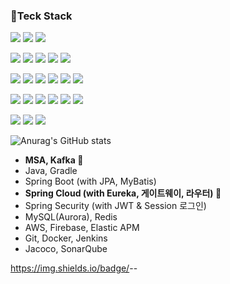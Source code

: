 ### 🚀Teck Stack

<img src="https://img.shields.io/badge/SpringBoot-6DB33F?style=flat-square&logo=Springboot&logoColor=white"/> <img src="https://img.shields.io/badge/SpringCloud-6DB33F?style=flat-square&logo=Spring&logoColor=white"/> <img src="https://img.shields.io/badge/Spring Security-6DB33F?style=flat-square&logo=Springsecurity&logoColor=white"/>

<img src="https://img.shields.io/badge/Kafka-000000?style=flat-square&logo=apachekafka&logoColor=white"/> <img src="https://img.shields.io/badge/JWT-000000?style=flat-square&logo=jsonwebtokens&logoColor=white"/> <img src="https://img.shields.io/badge/Redis-d61900?style=flat-square&logo=redis&logoColor=white"/>  <img src="https://img.shields.io/badge/MariaDB-c0765a?style=flat-square&logo=mariadb&logoColor=white"/> <img src="https://img.shields.io/badge/MariaDB-c0765a?style=flat-square&logo=mariadb&logoColor=white"/>

<img src="https://img.shields.io/badge/jenkins-D24939?style=flat-square&logo=Jenkins&logoColor=white"/> <img src="https://img.shields.io/badge/Docker-2f62a4?style=flat-square&logo=Docker&logoColor=white"/> <img src="https://img.shields.io/badge/jenkins-D24939?style=flat-square&logo=Jenkins&logoColor=white"/>  <img src="https://img.shields.io/badge/Swagger-6DB33F?style=flat-square&logo=swagger&logoColor=white"/> <img src="https://img.shields.io/badge/sonarqube-5894ca?style=flat-square&logo=sonarqube&logoColor=white"/> <img src="https://img.shields.io/badge/jacoco-750909?style=flat-square&logo=jacoco&logoColor=white"/><br>
         
<img src="https://img.shields.io/badge/ElasticSearch-f0bd00?style=flat-square&logo=elasticsearch&logoColor=white"/> <img src="https://img.shields.io/badge/ElasticAPM-ef4d98?style=flat-square&logo=ElasticAPM&logoColor=white"/> <img src="https://img.shields.io/badge/Kibana-00a796?style=flat-square&logo=kibana&logoColor=white"/> <img src="https://img.shields.io/badge/AWS S3-ff8200?style=flat-square&logo=amazons3&logoColor=white"/> <img src="https://img.shields.io/badge/AWS RDS-ff8200?style=flat-square&logo=amazonaws&logoColor=white"/> <img src="https://img.shields.io/badge/AWS-ff8200?style=flat-square&logo=amazonaws&logoColor=white"/>      
 
 <img src="https://img.shields.io/badge/slack-4a154b?style=flat-square&logo=slack&logoColor=white"/> <img src="https://img.shields.io/badge/zenhub-4461fb?style=flat-square&logo=zenhub&logoColor=white"/> <img src="https://img.shields.io/badge/Notion-FFFFFF?style=flat-square&logo=notion&logoColor=black"/>           
    		
            


![Anurag's GitHub stats](https://github-readme-stats.vercel.app/api?username=Maestro6788&show_icons=true&theme=radical)
     
        
   

- **MSA, Kafka 🚀**
- Java, Gradle
- Spring Boot (with JPA, MyBatis)
- **Spring Cloud (with Eureka, 게이트웨이, 라우터) 🚀**
- Spring Security (with JWT & Session 로그인)
- MySQL(Aurora), Redis
- AWS, Firebase, Elastic APM
- Git, Docker, Jenkins
- Jacoco, SonarQube

https://img.shields.io/badge/<LABEL>-<MESSAGE>-<COLOR>
